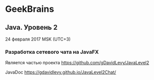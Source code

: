 # GeekBrains 
## Java. Уровень 2
24 февраля 2017 MSK (UTC+3)
### Разработка сетевого чата на JavaFX

Является частью проекта https://github.com/gDavidLevy/JavaLevel2

JavaDoc https://gdavidlevy.github.io/JavaLevel2Chat/









